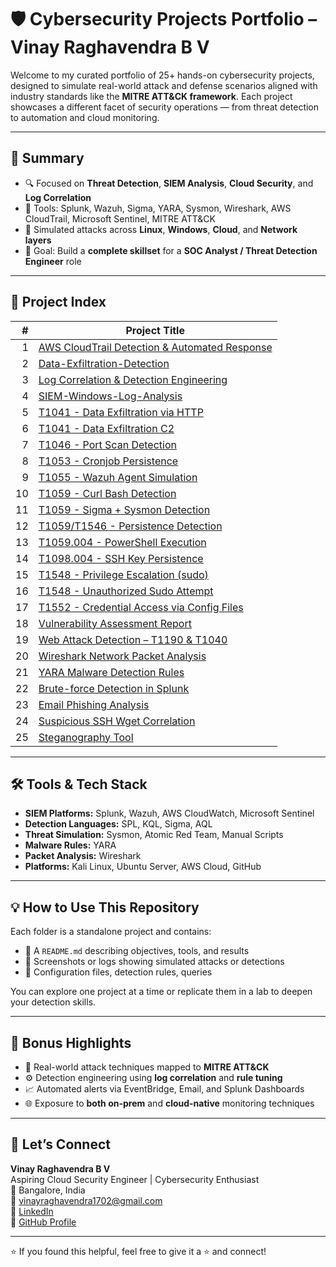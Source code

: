 # 🛡️ Cybersecurity Projects Portfolio – Vinay Raghavendra B V

Welcome to my curated portfolio of 25+ hands-on cybersecurity projects, designed to simulate real-world attack and defense scenarios aligned with industry standards like the **MITRE ATT&CK framework**. Each project showcases a different facet of security operations — from threat detection to automation and cloud monitoring.

---

## 🧠 Summary

- 🔍 Focused on **Threat Detection**, **SIEM Analysis**, **Cloud Security**, and **Log Correlation**
- 🧰 Tools: Splunk, Wazuh, Sigma, YARA, Sysmon, Wireshark, AWS CloudTrail, Microsoft Sentinel, MITRE ATT&CK
- 🧪 Simulated attacks across **Linux**, **Windows**, **Cloud**, and **Network layers**
- 🎯 Goal: Build a **complete skillset** for a **SOC Analyst / Threat Detection Engineer** role

---

## 📂 Project Index

| # | Project Title |
|--:|---------------|
| 1 | [AWS CloudTrail Detection & Automated Response](https://github.com/cybersec-vinay/Cybersecurity-Projects-/tree/main/AWS%20CloudTrail%20Detection%20%26%20Automated%20Response) |
| 2 | [Data-Exfiltration-Detection](https://github.com/cybersec-vinay/Cybersecurity-Projects-/tree/main/Data-Exfiltration-Detection) |
| 3 | [Log Correlation & Detection Engineering](https://github.com/cybersec-vinay/Cybersecurity-Projects-/tree/main/Log%20Correlation%20%26%20Detection%20Engineering) |
| 4 | [SIEM-Windows-Log-Analysis](https://github.com/cybersec-vinay/Cybersecurity-Projects-/tree/main/SIEM-Windows-Log-Analysis) |
| 5 | [T1041 - Data Exfiltration via HTTP](https://github.com/cybersec-vinay/Cybersecurity-Projects-/tree/main/T1041-Data%20Exfiltration%20via%20HTTP) |
| 6 | [T1041 - Data Exfiltration C2](https://github.com/cybersec-vinay/Cybersecurity-Projects-/tree/main/T1041-Data-Exfiltration-C2) |
| 7 | [T1046 - Port Scan Detection](https://github.com/cybersec-vinay/Cybersecurity-Projects-/tree/main/T1046-Port-Scan-Detection) |
| 8 | [T1053 - Cronjob Persistence](https://github.com/cybersec-vinay/Cybersecurity-Projects-/tree/main/T1053-Crontab-Persistence) |
| 9 | [T1055 - Wazuh Agent Simulation](https://github.com/cybersec-vinay/Cybersecurity-Projects-/tree/main/T1055-Wazuh-Agent-Simulation) |
| 10 | [T1059 - Curl Bash Detection](https://github.com/cybersec-vinay/Cybersecurity-Projects-/tree/main/T1059-Curl-Bash-Detection) |
| 11 | [T1059 - Sigma + Sysmon Detection](https://github.com/cybersec-vinay/Cybersecurity-Projects-/tree/main/T1059-Sigma-Sysmon) |
| 12 | [T1059/T1546 - Persistence Detection](https://github.com/cybersec-vinay/Cybersecurity-Projects-/tree/main/T1059-T1546-Persistence-Detection) |
| 13 | [T1059.004 - PowerShell Execution](https://github.com/cybersec-vinay/Cybersecurity-Projects-/tree/main/T1059.004-Command-Exec) |
| 14 | [T1098.004 - SSH Key Persistence](https://github.com/cybersec-vinay/Cybersecurity-Projects-/tree/main/T1098.004-SSH-Key-Persistence) |
| 15 | [T1548 - Privilege Escalation (sudo)](https://github.com/cybersec-vinay/Cybersecurity-Projects-/tree/main/T1548-Privilege-Escalation-Sudo-Detection) |
| 16 | [T1548 - Unauthorized Sudo Attempt](https://github.com/cybersec-vinay/Cybersecurity-Projects-/tree/main/T1548-Unauthorized-Sudo-Attempt) |
| 17 | [T1552 - Credential Access via Config Files](https://github.com/cybersec-vinay/Cybersecurity-Projects-/tree/main/T1552%3A%20Credential%20Access%20via%20Config%20Files) |
| 18 | [Vulnerability Assessment Report](https://github.com/cybersec-vinay/Cybersecurity-Projects-/tree/main/Vulnerability_Assessment) |
| 19 | [Web Attack Detection – T1190 & T1040](https://github.com/cybersec-vinay/Cybersecurity-Projects-/tree/main/WebAttackDetection-T1190-T1040) |
| 20 | [Wireshark Network Packet Analysis](https://github.com/cybersec-vinay/Cybersecurity-Projects-/tree/main/Wireshark_Network_Analysis) |
| 21 | [YARA Malware Detection Rules](https://github.com/cybersec-vinay/Cybersecurity-Projects-/tree/main/YARA-Detection) |
| 22 | [Brute-force Detection in Splunk](https://github.com/cybersec-vinay/Cybersecurity-Projects-/tree/main/brute-force-detection-splunk) |
| 23 | [Email Phishing Analysis](https://github.com/cybersec-vinay/Cybersecurity-Projects-/tree/main/email-phishing-analysis) |
| 24 | [Suspicious SSH Wget Correlation](https://github.com/cybersec-vinay/Cybersecurity-Projects-/tree/main/suspicious-ssh-wget-correlation) |
| 25 | [Steganography Tool](https://github.com/cybersec-vinay/steganography-tool)

---

## 🛠️ Tools & Tech Stack

- **SIEM Platforms:** Splunk, Wazuh, AWS CloudWatch, Microsoft Sentinel
- **Detection Languages:** SPL, KQL, Sigma, AQL
- **Threat Simulation:** Sysmon, Atomic Red Team, Manual Scripts
- **Malware Rules:** YARA
- **Packet Analysis:** Wireshark
- **Platforms:** Kali Linux, Ubuntu Server, AWS Cloud, GitHub

---

## 💡 How to Use This Repository

Each folder is a standalone project and contains:

- 📝 A `README.md` describing objectives, tools, and results
- 📸 Screenshots or logs showing simulated attacks or detections
- 📂 Configuration files, detection rules, queries

You can explore one project at a time or replicate them in a lab to deepen your detection skills.

---

## 🧠 Bonus Highlights

- 🧩 Real-world attack techniques mapped to **MITRE ATT&CK**
- ⚙️ Detection engineering using **log correlation** and **rule tuning**
- 📈 Automated alerts via EventBridge, Email, and Splunk Dashboards
- 🌐 Exposure to **both on-prem** and **cloud-native** monitoring techniques

---

## 🙌 Let’s Connect

**Vinay Raghavendra B V**  
Aspiring Cloud Security Engineer | Cybersecurity Enthusiast  
📍 Bangalore, India  
📧 vinayraghavendra1702@gmail.com  
🔗 [LinkedIn](https://www.linkedin.com/in/vinay-raghavendra-a7a0b7329/)  
📁 [GitHub Profile](https://github.com/cybersec-vinay)

---

⭐ If you found this helpful, feel free to give it a ⭐ and connect!

